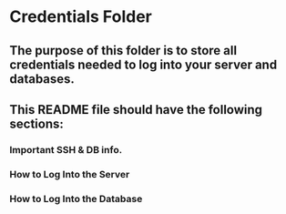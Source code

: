 # Credentials Folder

## The purpose of this folder is to store all credentials needed to log into your server and databases.

## This README file should have the following sections:

### Important SSH & DB info.
### How to Log Into the Server
### How to Log Into the Database
